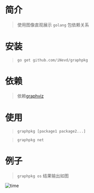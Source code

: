 # 简介

> 使用图像直观展示 `golang` 包依赖关系

# 安装

> `go get github.com/iNevd/graphpkg`

# 依赖

> 依赖[graphviz](http://www.graphviz.org/)

# 使用

> `graphpkg [package1 package2...]`

> `graphpkg net`

# 例子

> `graphpkg os` 结果输出如图

![time](https://user-images.githubusercontent.com/9940894/58329957-6e13ca00-7e68-11e9-8243-49ea965b4dd3.jpg)

